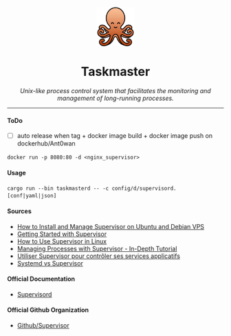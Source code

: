 <br />
<p align="center">
  <a href="">
    <img src=".logo.png" alt="Logo" width="90" height="90">
  </a>

  <h1 align="center">Taskmaster</h1>

  <p align="center"><i>Unix-like process control system that facilitates the monitoring and management of long-running processes.</i>
  </p>
</p>

---

#### ToDo

- [ ] auto release when tag + docker image build + docker image push on dockerhub/Ant0wan

`docker run -p 8080:80 -d <nginx_supervisor>`

#### Usage

`cargo run --bin taskmasterd -- -c config/d/supervisord.[conf|yaml|json]`

#### Sources
- [How to Install and Manage Supervisor on Ubuntu and Debian VPS](https://www.digitalocean.com/community/tutorials/how-to-install-and-manage-supervisor-on-ubuntu-and-debian-vps)
- [Getting Started with Supervisor](https://blog.programster.org/getting-started-with-supervisor)
- [How to Use Supervisor in Linux](https://blog.knoldus.com/how-to-use-supervisor-in-linux/)
- [Managing Processes with Supervisor - In-Depth Tutorial](https://csjourney.com/managing-processes-with-supervisor-in-depth-tutorial/)
- [Utiliser Supervisor pour contrôler ses services applicatifs](https://www.elao.com/blog/infra/utiliser-supervisor-pour-controler-ses-services-applicatifs)
- [Systemd vs Supervisor](https://ege.dev/posts/systemd-vs-supervisor/)

#### Official Documentation
- [Supervisord](http://supervisord.org/)

#### Official Github Organization
- [Github/Supervisor](https://github.com/Supervisor)
